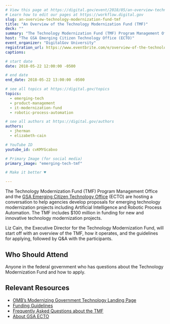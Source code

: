 ```yaml
---
# View this page at https://digital.gov/event/2018/05/an-overview-technology-modernization-fund-tmf
# Learn how to edit our pages at https://workflow.digital.gov
slug: an-overview-technology-modernization-fund-tmf
title: "An Overview of the Technology Modernization Fund (TMF)"
deck: ""
summary: "The Technology Modernization Fund (TMF) Program Management Office and the GSA Emerging Citizen Technology Office (ECTO) are hosting a conversation to help agencies develop proposals for technology modernization projects."
host: "The GSA Emerging Citizen Technology Office (ECTO)"
event_organizer: "DigitalGov University"
registration_url: https://www.eventbrite.com/e/overview-of-the-technology-modernization-fund-registration-46199707569
captions: 

# start date
date: 2018-05-22 12:00:00 -0500

# end date
end_date: 2018-05-22 13:00:00 -0500

# see all topics at https://digital.gov/topics
topics: 
  - emerging-tech
  - product-management
  - it-modernization-fund
  - robotic-process-automation

# see all authors at https://digital.gov/authors
authors: 
  - jherman
  - elizabeth-cain

# YouTube ID
youtube_id: cvKMYGcabxo

# Primary Image (for social media)
primary_image: "emerging-tech-tmf"

# Make it better ♥

---
```


The Technology Modernization Fund &#40;TMF&#41; Program Management Office and the [GSA Emerging Citizen Technology Office](https://emerging.digital.gov/TMF/) (ECTO) are hosting a conversation to help agencies develop proposals for emerging technology modernization projects including Artificial Intelligence and Robotic Process Automation. The TMF includes $100 million in funding for new and innovative technology modernization projects.

Liz Cain, the Executive Director for the Technology Modernization Fund, will start off with an overview of the TMF, how it operates, and the guidelines for applying, followed by Q&A with the participants.

## Who Should Attend
Anyone in the federal government who has questions about the Technology Modernization Fund and how to apply.

## Relevant Resources
- [OMB’s Modernizing Government Technology Landing Page](https://policy.cio.gov/modernizing-government-technology/)
- [Funding Guidelines](https://policy.cio.gov/modernizing-government-technology/funding/)
- [Frequently Asked Questions about the TMF](https://policy.cio.gov/modernizing-government-technology/faq)
- [About GSA ECTO](https://www.gsa.gov/technology/government-it-initiatives/emerging-citizen-technology)
